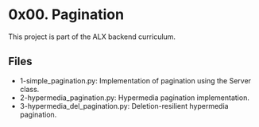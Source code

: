 # 0x00. Pagination

This project is part of the ALX backend curriculum.

## Files
- 1-simple_pagination.py: Implementation of pagination using the Server class.
- 2-hypermedia_pagination.py: Hypermedia pagination implementation.
- 3-hypermedia_del_pagination.py: Deletion-resilient hypermedia pagination.

